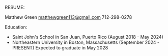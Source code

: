 RESUME:

Matthew Green
matthewgreen113@gmail.com
712-298-0278

Education:
- Saint John's School in San Juan, Puerto Rico (August 2018 - May 2024)
- Northeastern University in Boston, Massachusetts (September 2024 - PRESENT)
  Expected to graduate in May 2028
